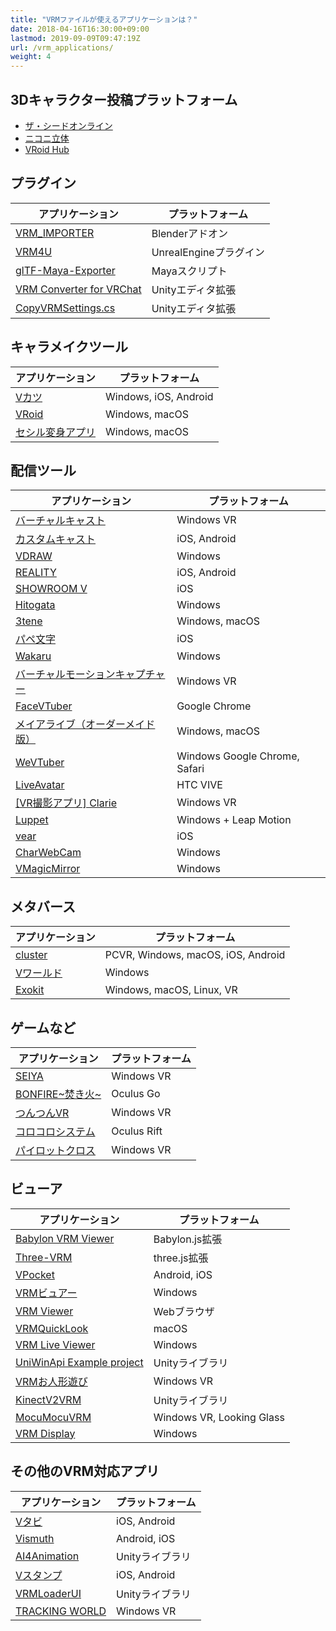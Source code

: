 ```yaml
---
title: "VRMファイルが使えるアプリケーションは？"
date: 2018-04-16T16:30:00+09:00
lastmod: 2019-09-09T09:47:19Z	
url: /vrm_applications/
weight: 4
---
```


##  3Dキャラクター投稿プラットフォーム

* [ザ・シードオンライン](https://seed.online/)
* [ニコニ立体](https://3d.nicovideo.jp/)
* [VRoid Hub](https://hub.vroid.com/)

##  プラグイン

| アプリケーション | プラットフォーム |
|------------------|------------------|
| [VRM_IMPORTER](https://github.com/saturday06/VRM_IMPORTER_for_Blender2_8) | Blenderアドオン |
| [VRM4U](https://github.com/ruyo/VRM4U) | UnrealEngineプラグイン |
| [glTF-Maya-Exporter](https://github.com/kashikacojp/glTF-Maya-Exporter) | Mayaスクリプト |
| [VRM Converter for VRChat](https://pokemori.booth.pm/items/1025226) | Unityエディタ拡張 |
| [CopyVRMSettings.cs](https://pokemori.booth.pm/items/1788660) | Unityエディタ拡張 |

##  キャラメイクツール

| アプリケーション | プラットフォーム |
|------------------|------------------|
| [Vカツ](http://vkatsu.jp/) | Windows, iOS, Android |
| [VRoid](https://vroid.com/) | Windows, macOS |
| [セシル変身アプリ](https://fantia.jp/fanclubs/10552) | Windows, macOS |

##  配信ツール

| アプリケーション | プラットフォーム |
|------------------|------------------|
| [バーチャルキャスト](https://virtualcast.jp/) | Windows VR |
| [カスタムキャスト](https://customcast.jp/) | iOS, Android |
| [VDRAW](https://sites.google.com/view/vdraw/) | Windows |
| [REALITY](https://le.wrightflyer.net/reality/) | iOS, Android |
| [SHOWROOM V](https://campaign.showroom-live.com/showroom-v/) | iOS |
| [Hitogata](https://sites.google.com/site/vhitogata/) | Windows |
| [3tene](https://3tene.com/) | Windows, macOS |
| [パペ文字](https://www.puppemoji.com/) | iOS |
| [Wakaru](https://store.steampowered.com/app/870820/Wakaru_ver_beta/) | Windows |
| [バーチャルモーションキャプチャー](https://github.com/sh-akira/VirtualMotionCapture) | Windows VR |
| [FaceVTuber](https://facevtuber.com/) | Google Chrome |
| [メイアライブ（オーダーメイド版）](https://materializer.co/lab/mayalive) | Windows, macOS |
| [WeVTuber](https://wevtubers.appspot.com/) | Windows Google Chrome, Safari |
| [LiveAvatar](https://github.com/m2wasabi/LiveAvatar) | HTC VIVE |
| [[VR撮影アプリ] Clarie](https://biscrat.booth.pm/items/1193414) | Windows VR |
| [Luppet](https://luppet.appspot.com/) | Windows + Leap Motion |
| [vear](https://apps.apple.com/jp/app/vear/id1490697369) | iOS |
| [CharWebCam](https://github.com/xelloss120/CharWebCam) | Windows |
| [VMagicMirror](https://malaybaku.github.io/VMagicMirror/) | Windows |

##  メタバース

| アプリケーション | プラットフォーム |
|------------------|------------------|
| [cluster](https://cluster.mu/) | PCVR, Windows, macOS, iOS, Android |
| [Vワールド](https://naby.booth.pm/items/990663) | Windows |
| [Exokit](https://github.com/exokitxr/avatars) | Windows, macOS, Linux, VR |

##  ゲームなど

| アプリケーション | プラットフォーム |
|------------------|------------------|
| [SEIYA](https://wandv.jp/seiya/) | Windows VR |
| [BONFIRE~焚き火~](https://orenodinner.booth.pm/items/952450) | Oculus Go |
| [つんつんVR](https://store.steampowered.com/app/867090/VR__TSUNTSUN_VR/) | Windows VR |
| [コロコロシステム](https://www.mediaplex.co.jp/korokoro/) | Oculus Rift |
| [パイロットクロス](https://n-mattun.booth.pm/) | Windows VR |

##  ビューア

| アプリケーション | プラットフォーム |
|------------------|------------------|
| [Babylon VRM Viewer](https://github.com/virtual-cast/babylon-vrm-loader/) | Babylon.js拡張 |
| [Three-VRM](https://github.com/pixiv/three-vrm/) | three.js拡張 |
| [VPocket](https://play.google.com/store/apps/details?id=com.BooApps.VPocket) | Android, iOS |
| [VRMビュアー](https://www43.atwiki.jp/beamman/) | Windows |
| [VRM Viewer](https://vrm-viewer.yukimochi.io/) | Webブラウザ |
| [VRMQuickLook](https://github.com/magicien/VRMQuickLook) | macOS |
| [VRM Live Viewer](http://fantom1x.blog130.fc2.com/blog-entry-309.html) | Windows |
| [UniWinApi Example project](https://github.com/kirurobo/UniWinApi) | Unityライブラリ |
| [VRMお人形遊び](https://120byte.booth.pm/items/1099618) | Windows VR |
| [KinectV2VRM](https://github.com/m2wasabi/KinectV2VRM) | Unityライブラリ |
| [MocuMocuVRM](http://www.vrai.jp/vr_mocuvrm.html) | Windows VR, Looking Glass |
| [VRM Display](https://akarimichi.github.io/vrm-display-releases/) | Windows |

##  その他のVRM対応アプリ

| アプリケーション | プラットフォーム |
|------------------|------------------|
| [Vタビ](https://app.famitsu.com/gametitle/8356/) | iOS, Android |
| [Vismuth](https://vismuth.com/) | Android, iOS |
| [AI4Animation](https://github.com/t-takasaka/AI4Animation/tree/master/AI4Animation/Assets/Demo/ARKit) | Unityライブラリ |
| [Vスタンプ](https://bnut.jp/vstamp) | iOS, Android |
| [VRMLoaderUI](https://github.com/m2wasabi/VRMLoaderUI) | Unityライブラリ |
| [TRACKING WORLD](http://deatrathias.net/TW/) | Windows VR |

